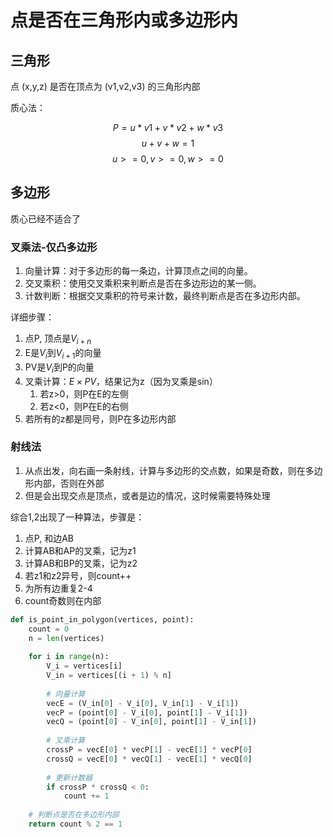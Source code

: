 # 点是否在三角形内或多边形内

## 三角形

点 (x,y,z) 是否在顶点为 (v1,v2,v3) 的三角形内部

质心法：

$$P=u*v1+v*v2+w*v3$$
$$u+v+w=1$$
$$u>=0,v>=0,w>=0$$

## 多边形

质心已经不适合了

### 叉乘法-仅凸多边形

1. 向量计算：对于多边形的每一条边，计算顶点之间的向量。
2. 交叉乘积：使用交叉乘积来判断点是否在多边形边的某一侧。
3. 计数判断：根据交叉乘积的符号来计数，最终判断点是否在多边形内部。

详细步骤：
1. 点P, 顶点是$V_{i+n}$
2. E是$V_i$到$V_{i+1}$的向量
3. PV是$V_i$到P的向量
4. 叉乘计算：$E \times PV$，结果记为z（因为叉乘是sin）
   1. 若z>0，则P在E的左侧
   2. 若z<0，则P在E的右侧
5. 若所有的z都是同号，则P在多边形内部


### 射线法

1. 从点出发，向右画一条射线，计算与多边形的交点数，如果是奇数，则在多边形内部，否则在外部
2. 但是会出现交点是顶点，或者是边的情况，这时候需要特殊处理

综合1,2出现了一种算法，步骤是：
1. 点P, 和边AB
2. 计算AB和AP的叉乘，记为z1
3. 计算AB和BP的叉乘，记为z2
4. 若z1和z2异号，则count++
5. 为所有边重复2-4
6. count奇数则在内部

```python
def is_point_in_polygon(vertices, point):
    count = 0
    n = len(vertices)
    
    for i in range(n):
        V_i = vertices[i]
        V_in = vertices[(i + 1) % n]
        
        # 向量计算
        vecE = (V_in[0] - V_i[0], V_in[1] - V_i[1])
        vecP = (point[0] - V_i[0], point[1] - V_i[1])
        vecQ = (point[0] - V_in[0], point[1] - V_in[1])
        
        # 叉乘计算
        crossP = vecE[0] * vecP[1] - vecE[1] * vecP[0]
        crossQ = vecE[0] * vecQ[1] - vecE[1] * vecQ[0]
        
        # 更新计数器
        if crossP * crossQ < 0:
            count += 1
    
    # 判断点是否在多边形内部
    return count % 2 == 1
```